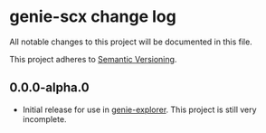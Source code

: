 # genie-scx change log

All notable changes to this project will be documented in this file.

This project adheres to [Semantic Versioning](http://semver.org/).

## 0.0.0-alpha.0
* Initial release for use in [genie-explorer](https://github.com/genie-js/genie-explorer). This project is still very incomplete.
